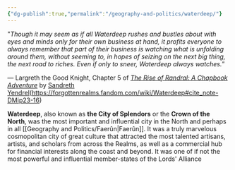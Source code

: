 ```yaml
---
{"dg-publish":true,"permalink":"/geography-and-politics/waterdeep/"}
---
```


"_Though it may seem as if all Waterdeep rushes and bustles about with eyes and minds only for their own business at hand, it profits everyone to always remember that part of their business is watching what is unfolding around them, without seeming to, in hopes of seizing on the next big thing, the next road to riches. Even if only to sneer, Waterdeep always watches._”

— Largreth the Good Knight, Chapter 5 of _[The Rise of Randral: A Chapbook Adventure](https://forgottenrealms.fandom.com/wiki/The_Rise_of_Randral:_A_Chapbook_Adventure "The Rise of Randral: A Chapbook Adventure")_ by [Sandreth Yendrel](https://forgottenrealms.fandom.com/wiki/Sandreth_Yendrel "Sandreth Yendrel")(https://forgottenrealms.fandom.com/wiki/Waterdeep#cite_note-DMip23-16)


**Waterdeep**, also known as **the City of Splendors** or the **Crown of the North**, was the most important and influential city in the North and perhaps in all [[Geography and Politics/Faerûn\|Faerûn]]. It was a truly marvelous cosmopolitan city of great culture that attracted the most talented artisans, artists, and scholars from across the Realms, as well as a commercial hub for financial interests along the coast and beyond.
It was one of if not the most powerful and influential member-states of the Lords' Alliance